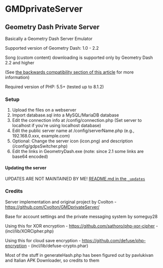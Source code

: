 # GMDprivateServer
## Geometry Dash Private Server
Basically a Geometry Dash Server Emulator

Supported version of Geometry Dash: 1.0 - 2.2

Song (custom content) downloading is supported only by Geometry Dash 2.2 and higher

(See [the backwards compatibility section of this article](https://github.com/Cvolton/GMDprivateServer/wiki/Deliberate-differences-from-real-GD) for more information)

Required version of PHP: 5.5+ (tested up to 8.1.2)

### Setup
1) Upload the files on a webserver
2) Import database.sql into a MySQL/MariaDB database
3) Edit the connection info at /config/connection.php (Set server to localhost if you're using localhost database)
4) Edit the public server name at /config/serverName.php (e.g., 192.168.0.xxx, example.com)
5) Optional: Change the server icon (icon.png) and description (/config/gdpsSwitcher.php)
6) Edit the links in GeometryDash.exe (note: since 2.1 some links are base64 encoded)

#### Updating the server
UPDATES ARE NOT MAINTAINED BY ME!
[README.md in the `_updates`](_updates/README.md)

### Credits
Server implementation and original project by Cvolton - https://github.com/Cvolton/GMDprivateServer/

Base for account settings and the private messaging system by someguy28

Using this for XOR encryption - https://github.com/sathoro/php-xor-cipher - (incl/lib/XORCipher.php)

Using this for cloud save encryption - https://github.com/defuse/php-encryption - (incl/lib/defuse-crypto.phar)

Most of the stuff in generateHash.php has been figured out by pavlukivan and Italian APK Downloader, so credits to them
